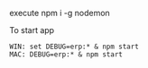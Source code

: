 execute npm i -g nodemon 


To start app

    WIN: set DEBUG=erp:* & npm start
    MAC: DEBUG=erp:* & npm start



